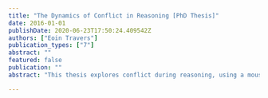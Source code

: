 ```yaml
---
title: "The Dynamics of Conflict in Reasoning [PhD Thesis]"
date: 2016-01-01
publishDate: 2020-06-23T17:50:24.409542Z
authors: ["Eoin Travers"]
publication_types: ["7"]
abstract: ""
featured: false
publication: ""
abstract: "This thesis explores conflict during reasoning, using a mouse tracking paradigm that provides a measure of participants’ instantaneous attraction towards competing response options. It focuses on two kinds of conflict: conflict between competing sources of information in inductive reasoning, and conflict between fast, automatic Type 1 processes and slower, deliberate Type 2 process in dual process accounts of reasoning. Going beyond traditional analyses of participants’ responses, the mouse tracking data reveal under what circumstances conflict occurs, and at what points in time participants were influenced by different factors, as well as something of the qualitative nature of this conflict. Chapter 1 reviews previous work on conflict in reasoning, and methods used in the past to study conflict in cognition. Chapter 2 introduces the details of the mouse tracking paradigm used in subsequent chapters.<br> Chapters 3 and 4 explore conflict between different sources of information. In Chapter 3, two experiments are presented that pit perceptual cues (visual similarity) against conceptual knowledge (shared category membership) in an inductive reasoning task, using both real and artificial stimuli. This reveals that participants are initially driven by perceptual cues, and only later draw on conceptual knowledge, and also that they are more likely to draw on this knowledge when the properties being reasoned about were related to the distinction between the categories. In Chapter 4, two further experiments are presented that pit associative and structured knowledge against each other in an induction task. Participants were again influenced by both kinds of information, but it was less clear to what extent both forms of knowledge interacted on a single trial.<br> Chapters 5 and 6 explore conflict in dual process theories of reasoning. Chapter 5 reports a judgement task where participants attempted to categorise people, iiiand could rely on either descriptions of them or on background base rate statistics. Consistent with a default-interventionist dual process model, participants were strongly influenced by descriptions from early in reasoning, but only drew on statistical information, and sometimes overrode description-cued responses on the basis of it, later on. Chapter 6 presents a variation the mouse tracking paradigm, as participants’ cursor movements over up to a minute were analysed as they chose between response options on a task where Type 1 processes cue an intuitively appealing incorrect response, the Cognitive Reflection Test. Results here are again consistent with a default-interventionist perspective, as movements were apparently initially driven by Type 1 processes, and correct responses involving an initial attraction towards the heuristic option.<br> Chapter 7 discusses the implications of these findings, both for theories of reasoning and for accounts of conflict in cognition. It also explores how the methods used here may prove fruitful in future reasoning research."

---
```


